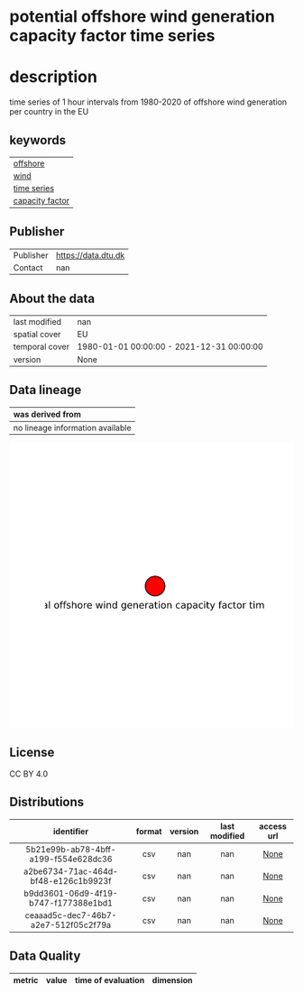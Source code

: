 
potential offshore wind generation capacity factor time series
==============================================================

# description
  
time series of 1 hour intervals from 1980-2020 of offshore wind generation per country in the EU
## keywords

||
| :--- |
|[offshore](252e7a88-1aca-4482-bda3-0ae0f9e39f5e.md)|
|[wind](795464ae-ecea-4a09-a356-10de61adcc08.md)|
|[time series](aad218bd-878a-42ca-8527-8f38e5acba36.md)|
|[capacity factor](dd9e1c57-2223-467c-a3d5-9c8701d3e688.md)|

## Publisher

|||
| :--- | :--- |
|Publisher|https://data.dtu.dk|
|Contact|nan|

## About the data

|||
| :--- | :--- |
|last modified|nan|
|spatial cover|EU|
|temporal cover|1980-01-01 00:00:00 - 2021-12-31 00:00:00|
|version|None|

## Data lineage

|was derived from|
| :--- |
|no lineage information available|
  
![Lineage overview](figures/5b8b1db7-186c-4fab-9584-a87478e41c97_lineage.svg)
## License


CC BY 4.0
## Distributions

|identifier|format|version|last modified|access url|
| :---: | :---: | :---: | :---: | :---: |
|5b21e99b-ab78-4bff-a199-f554e628dc36|csv|nan|nan|[None](None)|
|a2be6734-71ac-464d-bf48-e126c1b9923f|csv|nan|nan|[None](None)|
|b9dd3601-06d9-4f19-b747-f177388e1bd1|csv|nan|nan|[None](None)|
|ceaaad5c-dec7-46b7-a2e7-512f05c2f79a|csv|nan|nan|[None](None)|

## Data Quality

|metric|value|time of evaluation|dimension|
| :---: | :---: | :---: | :---: |
